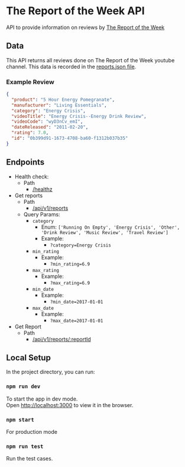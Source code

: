 # The Report of the Week API

API to provide information on reviews by [The Report of the Week](https://www.youtube.com/user/TheReportOfTheWeek)

## Data

This API returns all reviews done on The Report of the Week youtube channel.
This data is recorded in the [reports.json file](./data/reports.json).

### Example Review

```json
{
  "product": "5 Hour Energy Pomegranate",
  "manufacturer": "Living Essentials",
  "category": "Energy Crisis",
  "videoTitle": "Energy Crisis--Energy Drink Review",
  "videoCode": "wyD3nCv_emI",
  "dateReleased": "2011-02-20",
  "rating": 7.0,
  "id": "0b399d91-1673-4708-ba60-f1312b037b35"
}
```

## Endpoints

- Health check:
  - Path
    - [/healthz](https://the-report-of-the-week-api.com/healthz)
- Get reports
  - Path
    - [/api/v1/reports](https://the-report-of-the-week-api.com/api/v1/reports)
  - Query Params:
    - `category`
      - Enum: `['Running On Empty', 'Energy Crisis', 'Other', 'Drink Review', 'Music Review', 'Travel Review']`
      - Example:
        - `?category=Energy Crisis`
    - `min_rating`
      - Example:
        - `?min_rating=6.9`
    - `max_rating`
        - Example:
            - `?max_rating=6.9`
    - `min_date`
        - Example:
            - `?min_date=2017-01-01`
    - `max_date`
        - Example:
            - `?max_date=2017-01-01`
- Get Report
  - Path
    - [/api/v1/reports/:reportId](https://the-report-of-the-week-api.com/api/v1/reports/0b399d91-1673-4708-ba60-f1312b037b35)
    

## Local Setup

In the project directory, you can run:

### `npm run dev`

To start the app in dev mode.\
Open [http://localhost:3000](http://localhost:3000) to view it in the browser.

### `npm start`

For production mode

### `npm run test`

Run the test cases.
